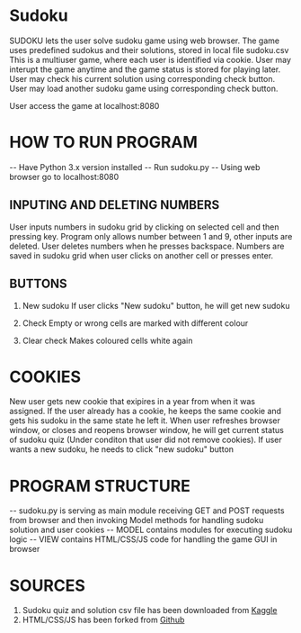 # Sudoku
SUDOKU lets the user solve sudoku game using web browser.
The game uses predefined sudokus and their solutions, stored in local file sudoku.csv
This is a multiuser game, where each user is identified via cookie.
User may interupt the game anytime and the game status is stored for playing later.
User may check his current solution using corresponding check button.
User may load another sudoku game using corresponding check button.

User access the game at localhost:8080

# HOW TO RUN PROGRAM
-- Have Python 3.x version installed
-- Run sudoku.py
-- Using web browser go to localhost:8080

## INPUTING AND DELETING NUMBERS
User inputs numbers in sudoku grid by clicking on selected cell and then pressing key. Program only allows number between 1 and 9, other inputs are deleted. User deletes numbers when he presses backspace. Numbers are saved in sudoku grid when user clicks on another cell or presses enter.

## BUTTONS
1. New sudoku 
If user clicks "New sudoku" button, he will get new sudoku

2. Check
Empty or wrong cells are marked with different colour

3. Clear check
Makes coloured cells white again

# COOKIES
New user gets new cookie that exipires in a year from when it was assigned.
If the user already has a cookie, he keeps the same cookie and gets his sudoku in the same state he left it.
When user refreshes browser window, or closes and reopens browser window, he will get current status of sudoku quiz (Under conditon that user did not remove cookies). If user wants a new sudoku, he needs to click "new sudoku" button

# PROGRAM STRUCTURE
-- sudoku.py is serving as main module receiving GET and POST requests from browser and then invoking Model methods for handling sudoku solution and user cookies
-- MODEL contains modules for executing sudoku logic
-- VIEW contains HTML/CSS/JS code for handling the game GUI in browser

# SOURCES
1. Sudoku quiz and solution csv file has been downloaded from [Kaggle](https://www.kaggle.com/bryanpark/sudoku/data)
2. HTML/CSS/JS has been forked from [Github](https://github.com/pocketjoso/sudokuJS)


